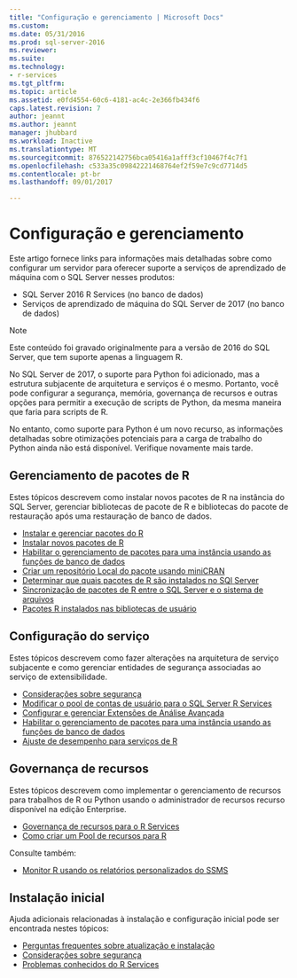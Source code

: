 ```yaml
---
title: "Configuração e gerenciamento | Microsoft Docs"
ms.custom: 
ms.date: 05/31/2016
ms.prod: sql-server-2016
ms.reviewer: 
ms.suite: 
ms.technology:
- r-services
ms.tgt_pltfrm: 
ms.topic: article
ms.assetid: e0fd4554-60c6-4181-ac4c-2e366fb434f6
caps.latest.revision: 7
author: jeannt
ms.author: jeannt
manager: jhubbard
ms.workload: Inactive
ms.translationtype: MT
ms.sourcegitcommit: 876522142756bca05416a1afff3cf10467f4c7f1
ms.openlocfilehash: c533a35c09842221468764ef2f59e7c9cd7714d5
ms.contentlocale: pt-br
ms.lasthandoff: 09/01/2017

---
```

# <a name="configuration-and-management"></a>Configuração e gerenciamento

Este artigo fornece links para informações mais detalhadas sobre como configurar um servidor para oferecer suporte a serviços de aprendizado de máquina com o SQL Server nesses produtos:

+ SQL Server 2016 R Services (no banco de dados)
+ Serviços de aprendizado de máquina do SQL Server de 2017 (no banco de dados)

> [!NOTE]
> 
> Este conteúdo foi gravado originalmente para a versão de 2016 do SQL Server, que tem suporte apenas a linguagem R.
> 
> No SQL Server de 2017, o suporte para Python foi adicionado, mas a estrutura subjacente de arquitetura e serviços é o mesmo. Portanto, você pode configurar a segurança, memória, governança de recursos e outras opções para permitir a execução de scripts de Python, da mesma maneira que faria para scripts de R.
> 
> No entanto, como suporte para Python é um novo recurso, as informações detalhadas sobre otimizações potenciais para a carga de trabalho do Python ainda não está disponível. Verifique novamente mais tarde.

## <a name="r-package-management"></a>Gerenciamento de pacotes de R

Estes tópicos descrevem como instalar novos pacotes de R na instância do SQL Server, gerenciar bibliotecas de pacote de R e bibliotecas do pacote de restauração após uma restauração de banco de dados.

+ [Instalar e gerenciar pacotes do R](installing-and-managing-r-packages.md)
+ [Instalar novos pacotes de R](install-additional-r-packages-on-sql-server.md)
+ [Habilitar o gerenciamento de pacotes para uma instância usando as funções de banco de dados](r-package-how-to-enable-or-disable.md)
+ [Criar um repositório Local do pacote usando miniCRAN](create-a-local-package-repository-using-minicran.md)
+ [Determinar que quais pacotes de R são instalados no SQl Server](determine-which-packages-are-installed-on-sql-server.md)
+ [Sincronização de pacotes de R entre o SQL Server e o sistema de arquivos](package-install-uninstall-and-sync.md)
+ [Pacotes R instalados nas bibliotecas de usuário](packages-installed-in-user-libraries.md)

## <a name="service-configuration"></a>Configuração do serviço

Estes tópicos descrevem como fazer alterações na arquitetura de serviço subjacente e como gerenciar entidades de segurança associadas ao serviço de extensibilidade.

+ [Considerações sobre segurança](security-considerations-for-the-r-runtime-in-sql-server.md)
+ [Modificar o pool de contas de usuário para o SQL Server R Services](../../advanced-analytics/r/modify-the-user-account-pool-for-sql-server-r-services.md)
+ [Configurar e gerenciar Extensões de Análise Avançada](../../advanced-analytics/r/configure-and-manage-advanced-analytics-extensions.md)
+ [Habilitar o gerenciamento de pacotes para uma instância usando as funções de banco de dados](r-package-how-to-enable-or-disable.md)
+ [Ajuste de desempenho para serviços de R](sql-server-r-services-performance-tuning.md)

## <a name="resource-governance"></a>Governança de recursos

Estes tópicos descrevem como implementar o gerenciamento de recursos para trabalhos de R ou Python usando o administrador de recursos recurso disponível na edição Enterprise.

+ [Governança de recursos para o R Services](../../advanced-analytics/r/resource-governance-for-r-services.md)
+ [Como criar um Pool de recursos para R](../../advanced-analytics/r/how-to-create-a-resource-pool-for-r.md)

Consulte também:

+ [Monitor R usando os relatórios personalizados do SSMS](monitor-r-services-using-custom-reports-in-management-studio.md)

## <a name="initial-setup"></a>Instalação inicial

Ajuda adicionais relacionadas à instalação e configuração inicial pode ser encontrada nestes tópicos:

+ [Perguntas frequentes sobre atualização e instalação](../r/upgrade-and-installation-faq-sql-server-r-services.md)
+ [Considerações sobre segurança](../r/security-considerations-for-the-r-runtime-in-sql-server.md)
+ [Problemas conhecidos do R Services](../../advanced-analytics/known-issues-for-sql-server-machine-learning-services.md)


